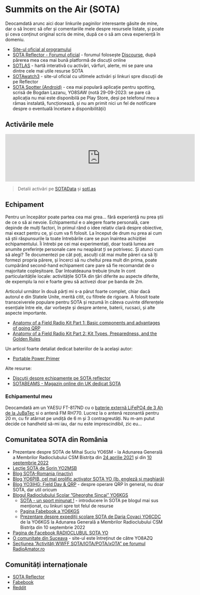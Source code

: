 # Summits on the Air (SOTA)

Deocamdată arunc aici doar linkurile paginilor interesante găsite de mine, dar o să încerc să ofer și comentariile mele despre resursele listate, și poate și ceva conținut original scris de mine, după ce o să am ceva experiență în domeniu.

- [Site-ul oficial al programului](https://www.sota.org.uk/)
- [SOTA Reflector - Forumul oficial](https://reflector.sota.org.uk/) - forumul folosește [Discourse](https://www.discourse.org/), după părerea mea cea mai bună platformă de discuții online
- [SOTLAS](https://sotl.as/) - hartă interativă cu activări, vârfuri, alerte, mi se pare una dintre cele mai utile resurse SOTA
- [SOTAwatch3](https://sotawatch.sota.org.uk/en/) - site-ul oficial cu ultimele activări și linkuri spre discuții de pe Reflector
- [SOTA Spotter (Android)](https://play.google.com/store/apps/details?id=ro.netroute.sotaspotter) - cea mai populară aplicație pentru spotting, scrisă de Bogdan Lazanu, YO8SAW (notă 29-09-2023: se pare că aplicația nu mai este disponibilă pe Play Store, deși pe telefonul meu a rămas instalată, funcționează, și nu am primit nici un fel de notificare despre o eventuală încetare a disponibilității)

## Activările mele

<div style="text-align: center;"><iframe frameborder="0" scrolling="yes" src="https://neon1.net/sota/myact/?c=YO5LNX&amp;l=0&amp;w=1" height="150" width="600"></iframe></div>

> Detalii activări pe [SOTAData](https://www.sotadata.org.uk/en/stats/YO5LNX) și [sotl.as](https://sotl.as/activators/YO5LNX)

## Echipament

Pentru un începător poate partea cea mai grea... fără experiență nu prea știi de ce o să ai nevoie. Echipamentul e o alegere foarte personală, care depinde de mulți factori, în primul rând o idee relativ clară despre obiective, mai exact pentru ce, și cum va fi folosit. La început de drum nu prea ai cum să știi răspunsurile la toate întrebările care se pun înaintea achiziției echipamentului. Îi întrebi pe cei mai experimentați, doar toată lumea are anumite preferințe personale care nu neapărat ți se potrivesc. Și atunci cum să alegi? Te documentezi pe cât poți, asculți cât mai multe păreri ca să îți formezi propria părere, și încerci să nu cheltui prea mult din prima, poate cumpărând second-hand echipament care pare să fie recomandat de o majoritate copleșitoare. Dar întoatdeauna trebuie ținute în cont particularitățile locale: activitățile SOTA din țări diferite au aspecte diferite, de expemplu la noi e foarte greu să activezi doar pe banda de 2m.

Articolul următor în două părți mi s-a părut foarte complet, chiar dacă autorul e din Statele Unite, merită citit, cu filtrele de rigoare. A folosit toate transceiverele populare pentru SOTA și rezumă în câteva cuvinte diferențele esențiale între ele, dar vorbește și despre antene, baterii, rucsaci, și alte aspecte importante.

- [Anatomy of a Field Radio Kit Part 1: Basic components and advantages of going QRP](https://qrper.com/2021/08/anatomy-of-a-field-radio-kit-part-1-basic-components-and-advantages-of-going-qrp/)
- [Anatomy of a Field Radio Kit Part 2: Kit Types, Preparedness, and the Golden Rules](https://qrper.com/2021/09/anatomy-of-a-field-radio-kit-part-2-kit-types-preparedness-and-the-golden-rules/)

Un articol foarte detaliat dedicat bateriilor de la același autor:

- [Portable Power Primer](https://qrper.com/2021/07/portable-power-a-beginners-guide-to-selecting-the-best-battery-option-for-your-field-radio-kit/)

Alte resurse:

- [Discuții despre echipamente pe SOTA reflector](https://reflector.sota.org.uk/c/equipment/14)
- [SOTABEAMS - Magazin online din UK dedicat SOTA](https://www.sotabeams.co.uk/)

### Echipamentul meu

Deocamdată am un YAESU FT-817ND cu o [baterie externă LiFePO4 de 3 Ah de la JuBaTec](https://www.jubatec.net/akkus/lifepo4/lifepo4-akku-12v-3ah-in-flacher-ausfuehrung-mit-bms-batterie-management-system_4614) si o antenă FM RH770. Lucrez la o antenă rezonantă pentru 20 m, cu fir atârnat pe undiță de 6 m și 3 contragreutăți. Nu m-am putut decide ce handheld să-mi iau, dar nu este imprescindibil, zic eu...

## Comunitatea SOTA din România

- Prezentare despre SOTA de Mihai Suciu YO6SM - la Adunarea Generală a Membrilor Radioclubului CSM Bistrița din [24 aprilie 2021](https://www.youtube.com/watch?v=5wUo_7ORrUU&t=18766s) și din [10 septembrie 2022](https://www.youtube.com/watch?v=OHYevnyFo1I&t=6707s)
- [Lecție SOTA de Sorin YO2MSB](https://www.youtube.com/watch?v=b9i-oRrEzJg)
- [Blog SOTA-Romania (inactiv)](http://sota-romania.blogspot.com/)
- [Blog YO6PIB, cel mal prolific activator SOTA YO (lb. engleză și maghiară)](https://yo6pib.blogspot.com/)
- [Blog YO3IHG: Field Day & QRP](https://yo3ihg.blogspot.com/p/qrp-field-day.html) - despre operare QRP în general, nu doar SOTA, dar util oricum
- [Blogul Radioclubului Școlar ”Gheorghe Șincai” YO6KGS](https://yo6kgs.blogspot.com/search/label/SOTA)
  - [SOTA - un sport minunat !](https://yo6kgs.blogspot.com/2021/04/sota-un-sport-minunat.html) - introducere în SOTA pe blogul mai sus menționat, cu linkuri spre tot felul de resurse
  - [Pagina Fabebook a YO6KGS](https://www.facebook.com/miciiradioamatori)
  - [Prezentare despre expediții școlare SOTA de Daria Covaci YO6CDC](https://www.youtube.com/watch?v=OHYevnyFo1I&t=16120s) de la YO6KGS la Adunarea Generală a Membrilor Radioclubului CSM Bistrița din 10 septembrie 2022
- [Pagina de Facebook RADIOCLUBUL SOTA YO](https://www.facebook.com/groups/484073671714735)
- [O comunitate din Suceava](http://adone.geonet.ro/sota/) - site-ul este întreținut de către YO8AZQ
- [Secțiunea ”Activități WWFF SOTA/IOTA/POTA/xOTA” pe forumul RadioAmator.ro](https://www.radioamator.ro/forum/viewforum.php?f=54)

## Comunități internaționale

- [SOTA Reflector](https://reflector.sota.org.uk/)
- [Fabebook](https://www.facebook.com/groups/37631909313)
- [Reddit](https://www.reddit.com/r/SummitsOnTheAir/)
